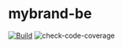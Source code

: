 # mybrand-be 

[![Build](https://github.com/cyusasnave/mybrand-be/actions/workflows/node.js.yml/badge.svg?branch=develop)](https://github.com/cyusasnave/mybrand-be/actions/workflows/node.js.yml)
![check-code-coverage](https://img.shields.io/badge/code--coverage-86.45%25-green)


